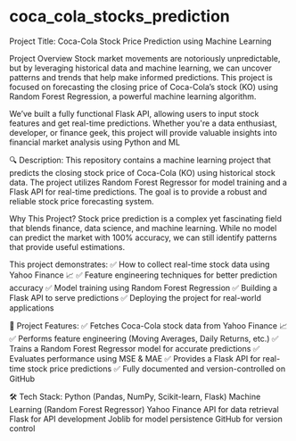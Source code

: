 # coca_cola_stocks_prediction
Project Title: Coca-Cola Stock Price Prediction using Machine Learning

Project Overview
Stock market movements are notoriously unpredictable, but by leveraging historical data and machine learning, we can uncover patterns and trends that help make informed predictions. This project is focused on forecasting the closing price of Coca-Cola’s stock (KO) using Random Forest Regression, a powerful machine learning algorithm.

We’ve built a fully functional Flask API, allowing users to input stock features and get real-time predictions. Whether you're a data enthusiast, developer, or finance geek, this project will provide valuable insights into financial market analysis using Python and ML

🔍 Description:
This repository contains a machine learning project that predicts the closing stock price of Coca-Cola (KO) using historical stock data. The project utilizes Random Forest Regressor for model training and a Flask API for real-time predictions. The goal is to provide a robust and reliable stock price forecasting system.

Why This Project?
Stock price prediction is a complex yet fascinating field that blends finance, data science, and machine learning. While no model can predict the market with 100% accuracy, we can still identify patterns that provide useful estimations.

This project demonstrates:
✅ How to collect real-time stock data using Yahoo Finance 📈
✅ Feature engineering techniques for better prediction accuracy
✅ Model training using Random Forest Regression
✅ Building a Flask API to serve predictions
✅ Deploying the project for real-world applications

🚀 Project Features:
✅ Fetches Coca-Cola stock data from Yahoo Finance 📈
✅ Performs feature engineering (Moving Averages, Daily Returns, etc.)
✅ Trains a Random Forest Regressor model for accurate predictions
✅ Evaluates performance using MSE & MAE
✅ Provides a Flask API for real-time stock price predictions
✅ Fully documented and version-controlled on GitHub

🛠 Tech Stack:
Python (Pandas, NumPy, Scikit-learn, Flask)
Machine Learning (Random Forest Regressor)
Yahoo Finance API for data retrieval
Flask for API development
Joblib for model persistence
GitHub for version control
